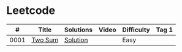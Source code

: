 # Leetcode


|  #  |      Title     |   Solutions   | Video  | Difficulty  | Tag        1           
|-----|----------------|---------------|--------|-------------|-------------
|0001|[Two Sum](https://leetcode.com/problems/two-sum/)|[Solution](https://github.com/adityagarde/Leetcode/blob/main/src/com/github/aditya/_0001.java) ||Easy||
